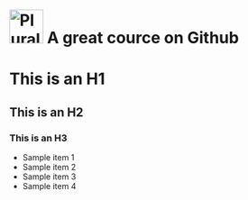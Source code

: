 # <a href='http://pluralsight.com'><img src='https://gillcleerenpluralsight.blob.core.windows.net/files/pluralsight.png' height='60' alt='Pluralsight Logo' /></a> A great cource on Github

# This is an H1
## This is an H2
### This is an H3
- Sample item 1
- Sample item 2
- Sample item 3
- Sample item 4
